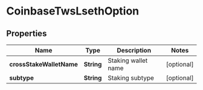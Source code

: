
# CoinbaseTwsLsethOption

## Properties
Name | Type | Description | Notes
------------ | ------------- | ------------- | -------------
**crossStakeWalletName** | **String** | Staking wallet name |  [optional]
**subtype** | **String** | Staking subtype |  [optional]



